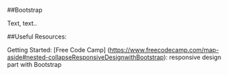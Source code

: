 ##Bootstrap

Text, text.. 

##Useful Resources: 

Getting Started: [Free Code Camp] (https://www.freecodecamp.com/map-aside#nested-collapseResponsiveDesignwithBootstrap): responsive design part with Bootstrap
